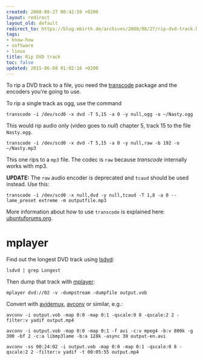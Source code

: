 ```yaml
---
created: 2008-08-27 00:42:59 +0200
layout: redirect
layout_old: default
redirect_to: https://blog.mbirth.de/archives/2008/08/27/rip-dvd-track.html
tags:
- know-how
- software
- linux
title: Rip DVD track
toc: false
updated: 2015-06-08 01:02:16 +0200
---
```


To rip a DVD track to a file, you need the [transcode](apt://transcode) package and the encoders you're going to use.

To rip a single track as ogg, use the command

    transcode -i /dev/scd0 -x dvd -T 5,15 -a 0 -y null,ogg -o ~/Nasty.ogg

This would rip audio only (video goes to *null*) chapter 5, track 15 to the file `Nasty.ogg`.

    transcode -i /dev/scd0 -x dvd -T 5,15 -a 0 -y null,raw -b 192 -o ~/Nasty.mp3

This one rips to a `mp3` file. The codec is `raw` because *transcode* internally works with mp3.


**UPDATE:** The `raw` audio encoder is deprecated and `tcaud` should be used instead. Use this:

    transcode -i /dev/scd0 -x null,dvd -y null,tcaud -T 1,8 -a 0 --lame_preset extreme -m outputfile.mp3

More information about how to use `transcode` is explained here: [ubuntuforums.org](http://ubuntuforums.org/showthread.php?t=1357157).


mplayer
=======

Find out the longest DVD track using [lsdvd](apt://lsdvd):

    lsdvd | grep Longest


Then dump that track with [mplayer](apt://mplayer):

    mplayer dvd://02 -v -dumpstream -dumpfile output.vob

Convert with [avidemux](apt://avidemux), [avconv](apt://avconv) or similar, e.g.:

    avconv -i output.vob -map 0:0 -map 0:1 -qscale:0 8 -qscale:2 2 -filter:v yadif output.mp4

    avconv -i output.vob -map 0:0 -map 0:1 -f avi -c:v mpeg4 -b:v 800k -g 300 -bf 2 -c:a libmp3lame -b:a 128k -async 30 output-en.avi

    avconv -ss 00:24:02 -i output.vob -map 0:0 -map 0:1 -qscale:0 8 -qscale:2 2 -filter:v yadif -t 00:05:55 output.mp4
